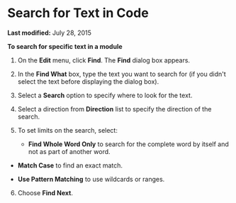 
# Search for Text in Code

 **Last modified:** July 28, 2015

 **To search for specific text in a module**




1. On the  **Edit** menu, click **Find**. The  **Find** dialog box appears.
    
2. In the  **Find What** box, type the text you want to search for (if you didn't select the text before displaying the dialog box).
    
3. Select a  **Search** option to specify where to look for the text.
    
4. Select a direction from  **Direction** list to specify the direction of the search.
    
5. To set limits on the search, select:
    
    
    
      -  **Find Whole Word Only** to search for the complete word by itself and not as part of another word.
    
  -  **Match Case** to find an exact match.
    
  -  **Use Pattern Matching** to use wildcards or ranges.
    

    
    
6. Choose  **Find Next**.
    

